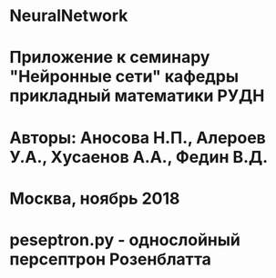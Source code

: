 # NeuralNetwork
# Приложение к семинару "Нейронные сети" кафедры прикладный математики РУДН
# Авторы: Аносова Н.П., Алероев У.А., Хусаенов А.А., Федин В.Д.
# Москва, ноябрь 2018
# peseptron.py - однослойный персептрон Розенблатта
# 
